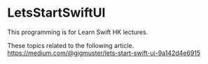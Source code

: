 # LetsStartSwiftUI
This programming is for Learn Swift HK lectures. 

These topics related to the following article.
https://medium.com/@gigmuster/lets-start-swift-ui-9a142d4e6915
